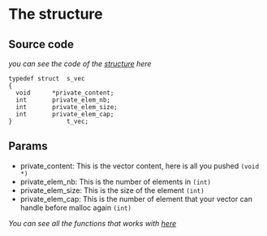 # The structure
## Source code
_you can see the code of the 
[structure](https://github.com/glegendr/libvec/blob/e8781f5311d5ff3b81022983099180d24405ac83/inc/vector.h#L19)
here_
```
typedef struct	s_vec
{
  void      *private_content;
  int       private_elem_nb;
  int       private_elem_size;
  int       private_elem_cap;
}               t_vec;
```
## Params
- private_content:   This is the vector content, here is all you pushed `(void *)`
- private_elem_nb:   This is the number of elements in `(int)`
- private_elem_size: This is the size of the element `(int)`
- private_elem_cap:  This is the number of element that your vector can handle before malloc again `(int)`

_You can see all the functions that works with [here](functions.md)_
